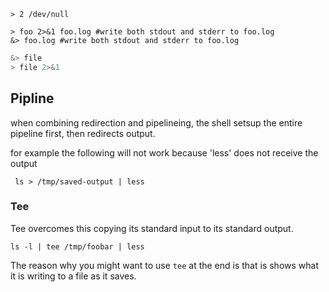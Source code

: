 
`> 2 /dev/null`

```
> foo 2>&1 foo.log #write both stdout and stderr to foo.log
&> foo.log #write both stdout and stderr to foo.log
```

```bash
&> file
> file 2>&1
```


## Pipline

when combining redirection and pipelineing, the shell setsup the entire pipeline first, then redirects output. 

for example the following will not work because 'less' does not receive the output

```
 ls > /tmp/saved-output | less
```

### Tee

Tee overcomes this copying its standard input to its standard output. 

```
ls -l | tee /tmp/foobar | less
```

The reason why you might want to use `tee` at the end is that is shows what it is writing to a file as it saves. 